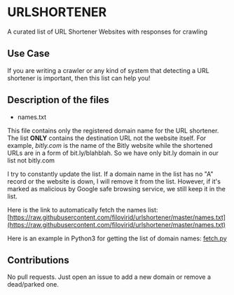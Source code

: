 # URLSHORTENER
A curated list of URL Shortener Websites with responses for crawling

## Use Case

If you are writing a crawler or any kind of system that detecting a URL shortener is important,
then this list can help you!

## Description of the files

- names.txt

This file contains only the registered domain name for the URL shortener. The list **ONLY** contains the destination
URL not the website itself. For example, _bitly.com_ is the name of the Bitly website while the shortened URLs are 
in a form of bit.ly/blahblah. So we have only bit.ly domain in our list not bitly.com

I try to constantly update the list. If a domain name in the list has no "A" record or the website is down,
I will remove it from the list. However, if it's marked as malicious by Google safe browsing service, we still
keep it in the list.

Here is the link to automatically fetch the names list:
[https://raw.githubusercontent.com/filovirid/urlshortener/master/names.txt](https://raw.githubusercontent.com/filovirid/urlshortener/master/names.txt)

Here is an example in Python3 for getting the list of domain names: [fetch.py](./fetch.py)

## Contributions

No pull requests. Just open an issue to add a new domain or remove a dead/parked one.


